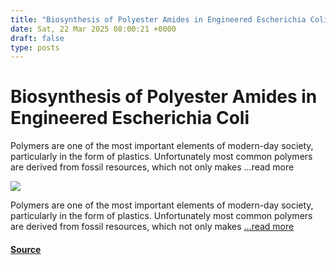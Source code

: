 ```yaml
---
title: "Biosynthesis of Polyester Amides in Engineered Escherichia Coli"
date: Sat, 22 Mar 2025 08:00:21 +0000
draft: false
type: posts
---
```

# Biosynthesis of Polyester Amides in Engineered Escherichia Coli





Polymers are one of the most important elements of modern-day society, particularly in the form of plastics. Unfortunately most common polymers are derived from fossil resources, which not only makes &#8230;read more

![](https://hackaday.com/wp-content/uploads/2025/03/41589_2025_1842_Figa_HTML.png?w=685)

Polymers are one of the most important elements of modern-day society, particularly in the form of plastics. Unfortunately most common polymers are derived from fossil resources, which not only makes […read more](https://hackaday.com/2025/03/22/biosynthesis-of-polyester-amides-in-engineered-escherichia-coli/)

#### [Source](https://hackaday.com/2025/03/22/biosynthesis-of-polyester-amides-in-engineered-escherichia-coli/)

